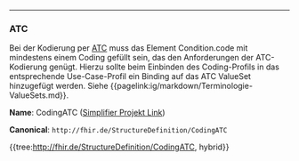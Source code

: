 ----
### ATC

Bei der Kodierung per [ATC](https://www.whocc.no/atc_ddd_index/) muss das Element Condition.code mit mindestens einem Coding gefüllt sein, das den Anforderungen der ATC-Kodierung genügt. Hierzu sollte beim Einbinden des Coding-Profils in das entsprechende Use-Case-Profil ein Binding auf das ATC ValueSet hinzugefügt werden. Siehe {{pagelink:ig/markdown/Terminologie-ValueSets.md}}.

**Name**: CodingATC ([Simplifier Projekt Link](https://simplifier.net/resolve?canonical=http://fhir.de/StructureDefinition/CodingATC&scope=de.basisprofil.r4@1.4.0))

**Canonical**: `http://fhir.de/StructureDefinition/CodingATC`

{{tree:http://fhir.de/StructureDefinition/CodingATC, hybrid}}